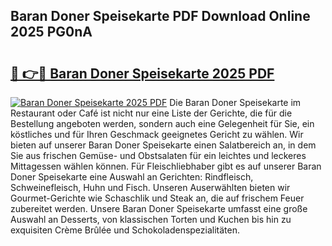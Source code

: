 ## Baran Doner Speisekarte PDF Download Online 2025 PG0nA

# <h2><a href="http://gccll4.nevu.top/?p=Baran+Doner+Speisekarte">🔗 👉🔴 Baran Doner Speisekarte 2025 PDF</a></h2>

[![Baran Doner Speisekarte 2025 PDF](https://i.imgur.com/dBaPXMq.png)](http://gccll4.nevu.top/?p=Baran+Doner+Speisekarte)
Die Baran Doner Speisekarte im Restaurant oder Café ist nicht nur eine Liste der Gerichte, die für die Bestellung angeboten werden, sondern auch eine Gelegenheit für Sie, ein köstliches und für Ihren Geschmack geeignetes Gericht zu wählen. Wir bieten auf unserer Baran Doner Speisekarte einen Salatbereich an, in dem Sie aus frischen Gemüse- und Obstsalaten für ein leichtes und leckeres Mittagessen wählen können. Für Fleischliebhaber gibt es auf unserer Baran Doner Speisekarte eine Auswahl an Gerichten: Rindfleisch, Schweinefleisch, Huhn und Fisch. Unseren Auserwählten bieten wir Gourmet-Gerichte wie Schaschlik und Steak an, die auf frischem Feuer zubereitet werden. Unsere Baran Doner Speisekarte umfasst eine große Auswahl an Desserts, von klassischen Torten und Kuchen bis hin zu exquisiten Crème Brûlée und Schokoladenspezialitäten.
